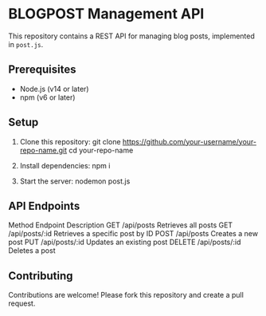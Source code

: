# BLOGPOST Management API

This repository contains a REST API for managing blog posts, implemented in `post.js`.

## Prerequisites

- Node.js (v14 or later)
- npm (v6 or later)

## Setup

1. Clone this repository:
   git clone https://github.com/your-username/your-repo-name.git
   cd your-repo-name

2. Install dependencies:
    npm i

3. Start the server:
    nodemon post.js

## API Endpoints
Method	Endpoint	Description
GET	/api/posts	Retrieves all posts
GET	/api/posts/:id	Retrieves a specific post by ID
POST	/api/posts	Creates a new post
PUT	/api/posts/:id	Updates an existing post
DELETE	/api/posts/:id	Deletes a post

## Contributing

Contributions are welcome! Please fork this repository and create a pull request.
